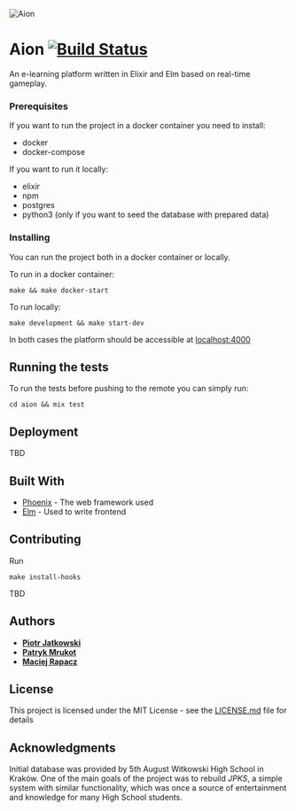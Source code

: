 ![Aion](https://user-images.githubusercontent.com/15965147/28745968-d496ca7a-7483-11e7-9b59-659100df5ba8.png)


# Aion [![Build Status](https://travis-ci.org/pmrukot/aion.svg?branch=master)](https://travis-ci.org/pmrukot/aion)

An e-learning platform written in Elixir and Elm based on real-time gameplay.

### Prerequisites

If you want to run the project in a docker container you need to install:
- docker
- docker-compose

If you want to run it locally:
- elixir
- npm
- postgres
- python3 (only if you want to seed the database with prepared data)

### Installing

You can run the project both in a docker container or locally. 

To run in a docker container:

```
make && make docker-start
``` 

To run locally:

```
make development && make start-dev
```

In both cases the platform should be accessible at [localhost:4000](localhost:4000)

## Running the tests

To run the tests before pushing to the remote you can simply run:

```
cd aion && mix test
```

## Deployment

TBD

## Built With

* [Phoenix](http://www.phoenixframework.org/) - The web framework used
* [Elm](http://elm-lang.org/) - Used to write frontend

## Contributing

Run 
```
make install-hooks
```
TBD

## Authors

* **[Piotr Jatkowski](http://github.com/jtkpiotr)** 
* **[Patryk Mrukot](http://github.com/pmrukot)** 
* **[Maciej Rapacz](http://github.com/mrapacz)**
 
## License

This project is licensed under the MIT License - see the [LICENSE.md](LICENSE.md) file for details

## Acknowledgments

Initial database was provided by 5th August Witkowski High School in Kraków. One of the main goals of the project was 
to rebuild *JPKS*, a simple system with similar functionality, which was once a source of entertainment and knowledge 
for many High School students.
